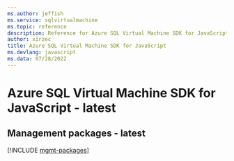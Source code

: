 ```yaml
---
ms.author: jeffish
ms.service: sqlvirtualmachine
ms.topic: reference
description: Reference for Azure SQL Virtual Machine SDK for JavaScript
author: xirzec
title: Azure SQL Virtual Machine SDK for JavaScript
ms.devlang: javascript
ms.data: 07/28/2022
---
```

# Azure SQL Virtual Machine SDK for JavaScript - latest

## Management packages - latest
[!INCLUDE [mgmt-packages](sql-virtual-machine-mgmt-index.md)]